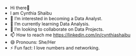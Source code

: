 - Hi there👋 
- I am Cynthia Shaibu
- 👀 I’m interested in becoming a Data Analyst.
- 🌱 I’m currently learning Data Analysis.
- 💞️ I’m looking to collaborate on Data Projects.
- 📫 How to reach me https://linkedin.com/in/cynthiashaibu
- 😄 Pronouns: She/Her
- ⚡ Fun fact: I love numbers and networking.

<!---
Iyeomabosco/Iyeomabosco is a ✨ special ✨ repository because its `README.md` (this file) appears on your GitHub profile.
You can click the Preview link to take a look at your changes.
--->
